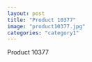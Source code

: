 ```yaml
---
layout: post
title: "Product 10377"
image: "product10377.jpg"
categories: "category1"
---
```

Product 10377
